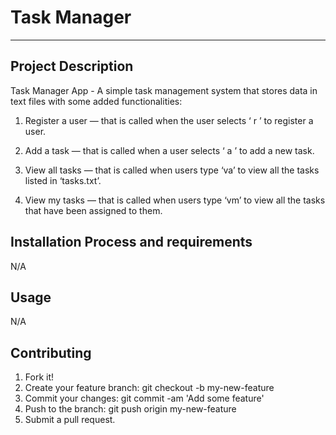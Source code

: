 # Task Manager
---

## Project Description
Task Manager App - A simple task management system
that stores data in text files with some added functionalities:

1. Register a user — that is called when the user selects ‘ r ’ to register a user.

2. Add a task — that is called when a user selects ‘ a ’ to add a new task.

3. View all tasks — that is called when users type ‘va’ to view all the tasks listed in ‘tasks.txt’.

4. View my tasks — that is called when users type ‘vm’ to view all the tasks that have been assigned to them.


## Installation Process and requirements
N/A


## Usage
N/A

## Contributing
1. Fork it!
2. Create your feature branch: git checkout -b my-new-feature
3. Commit your changes: git commit -am 'Add some feature'
4. Push to the branch: git push origin my-new-feature
5. Submit a pull request.